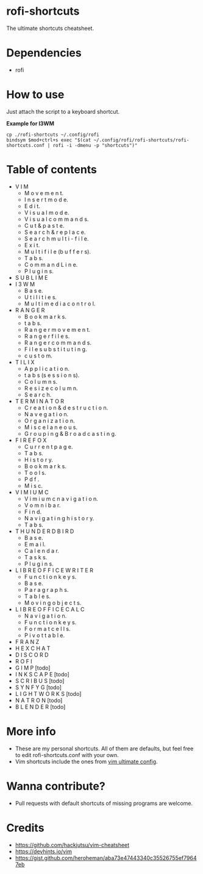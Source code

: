 # rofi-shortcuts
The ultimate shortcuts cheatsheet.

Dependencies
==========

  * rofi

How to use
==========
Just attach the script to a keyboard shortcut.

**Example for I3WM**

    cp ./rofi-shortcuts ~/.config/rofi
    bindsym $mod+ctrl+s exec "$(cat ~/.config/rofi/rofi-shortcuts/rofi-shortcuts.conf | rofi -i -dmenu -p "shortcuts")"

Table of contents
==========
* V I M
  - M o v e m e n t.
  - I n s e r t  m o d e.
  - E d i t.
  - V i s u a l  m o d e.
  - V i s u a l  c o m m a n d s.
  - C u t  &  p a s t e.
  - S e a r c h  &  r e p l a c e.
  - S e a r c h  m u l t i - f i l e.
  - E x i t.
  - M u l t i  f i l e   (b u f f e r s).
  - T a b s.
  - C o m m a n d  L i n e.
  - P l u g i n s.
* S U B L I M E
* I 3 W M
  - B a s e.
  - U t i l i t i e s.
  - M u l t i m e d i a  c o n t r o l.
* R A N G E R
  - B o o k m a r k s.
  - t a b s.
  - R a n g e r  m o v e m e n t.
  - R a n g e r  f i l e s.
  - R a n g e r  c o m m a n d s.
  - F i l e  s u b s t i t u t i n g.
  - c u s t o m.
* T I L I X
  - A p p l i c a t i o n.
  - t a b s (s e s s i o n s).
  - C o l u m n s.
  - R e s i z e  c o l u m n.
  - S e a r c h.
* T E R M I N A T O R
  - C r e a t i o n  &  d e s t r u c t i o n.
  - N a v e g a t  i o n.
  - O r g a n i z a t i o n.
  - M i s c e l a n e o u s.
  - G r o u p i n g  &  B r o a d c a s t i n g.
* F I R E F O X
  - C u r r e n t  p a g e.
  - T a b s.
  - H i s t o r y.
  - B o o k m a r k s.
  - T o o l s.
  - P d f .
  - M i s c.
* V I M I U M C
  - V i m i u m c  n a v i g a t i o n.
  - V o m n i b a r.
  - F i n d.
  - N a v i g a t i n g  h i s t o r y.
  - T a b s.
* T H U N D E R D B I R D
  - B a s e.
  - E m a i l.
  - C a l e n d a r.
  - T a s k s.
  - P l u g i n s.
* L I B R E O F F I C E  W R I T E R
  - F u n c t i o n  k e y s.
  - B a s e.
  - P a r a g r a p h s.
  - T a b l e s.
  - M o v i n g  o b j e c t s.
* L I B R E O F F I C E  C A L C
  - N a v i g a t i o n.
  - F u n c t i o n  k e y s.
  - F o r m a t  c e l l s.
  - P i v o t  t a b l e.
* F R A N Z
* H E X C H A T
* D I S C O R D
* R O F I
* G I M P [todo]
* I N K S C A P E [todo]
* S C R I B U S [todo]
* S Y N F Y G  [todo]
* L I G H T W O R K S [todo]
* N A T R O N [todo]
* B L E N D E R [todo]

More info
==========
* These are my personal shortcuts. All of them are defaults, but feel free to edit rofi-shortcuts.conf with your own.
* Vim shortcuts include the ones from [vim ultimate config](https://github.com/amix/vimrc).

Wanna contribute?
==========
* Pull requests with default shortcuts of missing programs are welcome.

Credits
==========
* https://github.com/hackjutsu/vim-cheatsheet
* https://devhints.io/vim
* https://gist.github.com/heroheman/aba73e47443340c35526755ef79647eb


